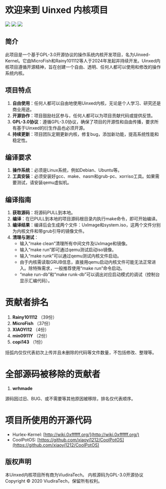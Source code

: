 # 欢迎来到 Uinxed 内核项目

![](https://img.shields.io/badge/License-GPLv3-blue) ![](https://img.shields.io/badge/Language-3-orange) ![](https://img.shields.io/badge/hardware-x86-green)

## 简介

此项目是一个基于GPL-3.0开源协议的操作系统内核开发项目，名为Uinxed-Kernel。它由MicroFish和Rainy101112等人于2024年发起并持续开发。Uinxed内核项目遵循开源精神，旨在创建一个自由、透明、任何人都可以使用和修改的操作系统内核。

## 项目特点

1. **自由使用**：任何人都可以自由地使用Uinxed内核，无论是个人学习、研究还是商业用途。
2. **开源协作**：项目鼓励社区参与，任何人都可以为项目贡献代码或提供反馈。
3. **GPL-3.0协议**：遵循GPL-3.0协议，确保了项目的开源性和自由传播，要求所有基于Uinxed的衍生作品也必须开源。
4. **持续更新**：项目团队定期更新内核，修复bug，添加新功能，提高系统性能和稳定性。

## 编译要求

1. **操作系统**：必须是Linux系统，例如Debian、Ubuntu等。
2. **工具安装**：必须安装好gcc、make、nasm和grub-pc、xorriso工具。如果需要测试，请安装qemu虚拟机。

## 编译指南

1. **获取源码**：将源码PULL到本地。
2. **编译**：在已PULL到本地的项目源码根目录内执行make命令，即可开始编译。
3. **编译结果**：编译后会生成两个文件：UxImage和system.iso，这两个文件分别为内核文件和带grub引导的镜像文件。
4. **清理与测试**：
   - 输入“make clean”清理所有中间文件及UxImage和镜像。
   - 输入“make run”即可通过qemu测试启动iso镜像。
   - 输入“make runk”可以通过qemu测试内核文件启动。
   - 由于内核需读取GRUB信息，直接用qemu启动内核文件可能无法正常进入。除特殊需求，一般推荐使用“make run”命令启动。
   - “make run-db”和“make runk-db”可以调出对应启动模式的调试（控制台显示汇编代码）。

# 贡献者排名

1. **Rainy101112**	（39份）
2. **MicroFish**	（37份）
3. **XIAOYI12**		（4份）
4. **min0911Y**		（2份）
5. **copi143**		（1份）

括弧内仅仅代表初次上传并且未删除的代码等文件数量，不包括修改、整理等。

# 全部源码被移除的贡献者

1. **wrhmade**

源码因过旧、BUG、或不需要等其他原因被移除，排名仅代表顺序。

# 项目所使用的开源代码

- Hurlex-Kernel: [http://wiki.0xffffff.org/](http://wiki.0xffffff.org/)
- CoolPotOS: [https://github.com/xiaoyi1212/CoolPotOS](https://github.com/xiaoyi1212/CoolPotOS)

## 版权声明

本Uinxed内核项目所有商为ViudiraTech。
内核源码为GPL-3.0开源协议
Copyright © 2020 ViudiraTech，保留所有权利。
